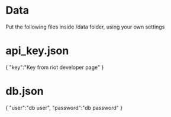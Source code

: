 # Data
Put the following files inside /data folder, using your own settings

# api_key.json
{
	"key":"Key from riot developer page"
}

# db.json
{
	"user":"db user",
	"password":"db password"
}